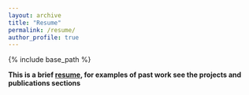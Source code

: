 ```yaml
---
layout: archive
title: "Resume"
permalink: /resume/
author_profile: true
---
```


{% include base_path %}
 
 
 
**This is a brief [resume](/files/resume.pdf), for examples of past work see the projects and publications sections** 
